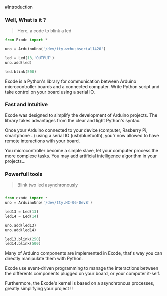 #Introduction

### Well, What is it ?
> Here, a code to blink a led

```python
from Exode import *

uno = ArduinoUno('/dev/tty.wchusbserial1420')

led = Led(13,'OUTPUT')
uno.add(led)

led.blink(500)
```

Exode is a Python's library for communication between
Arduino microcontroller boards and a connected computer.
Write Python script and take control on your board using a serial IO.

### Fast and Intuitive

Exode was designed to simplify the development of Arduino projects. The library
takes advantages from the clear and light Python's syntax.

Once your Arduino connected to your device (computer, Rasberry Pi, smartphone ..)
using a serial IO (usb/bluetooth), you'r now allowed to have remote interactions
with your board.

You microcontroller become a simple slave, let your computer process the more
complexe tasks. You may add artificial intelligence algorithm in your projects...

### Powerfull tools

> Blink two led asynchronously

```python

from Exode import *
uno = ArduinoUno('/dev/tty.HC-06-DevB')

led13 = Led(13)
led14 = Led(14)

uno.add(led13)
uno.add(led14)

led13.blink(250)
led14.blink(500)

```

Many of Arduino components are implemented in Exode, that's way you can directly
manipulate them with Python.

Exode use event-driven programming to manage the interactions between the differents
components plugged on your board, or your computer it-self.

Furthermore, the Exode's kernel is based on a asynchronous processes,
greatly simplifying your project !!
